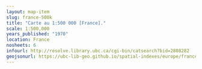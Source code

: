 ```yaml
---
layout: map-item 
slug: france-500k
title: "Carte au 1:500 000 [France]."
scale: 1:500,000
years_published: "1970"
location: France
nosheets: 6
infourl: http://resolve.library.ubc.ca/cgi-bin/catsearch?bid=2808282
geojsonurl: https://ubc-lib-geo.github.io/spatial-indexes/europe/france_500k.geojson
---
```

